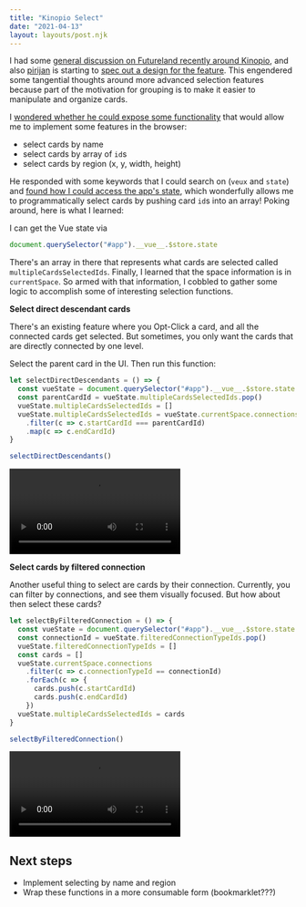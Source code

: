 ```yaml
---
title: "Kinopio Select"
date: "2021-04-13"
layout: layouts/post.njk
---
```


I had some
[general discussion on Futureland recently around Kinopio](https://futureland.tv/bentsai/kinopio-meta),
and also [pirijan](https://twitter.com/pketh) is starting to
[spec out a design for the feature](https://kinopio.club/-spec-card-grouping-vDI37VdZQEoCXeYSI8HeP).
This engendered some tangential thoughts around more advanced selection features
because part of the motivation for grouping is to make it easier to manipulate
and organize cards.

I
[wondered whether he could expose some functionality](https://futureland.tv/bentsai/kinopio-meta/61385)
that would allow me to implement some features in the browser:

- select cards by name
- select cards by array of `id`s
- select cards by region (x, y, width, height)

He responded with some keywords that I could search on (`veux` and `state`) and
[found how I could access the app's state](https://forum.vuejs.org/t/how-to-access-vue-from-chrome-console/3606/7),
which wonderfully allows me to programmatically select cards by pushing card
`id`s into an array! Poking around, here is what I learned:

I can get the Vue state via

```javascript
document.querySelector("#app").__vue__.$store.state
```

There's an array in there that represents what cards are selected called
`multipleCardsSelectedIds`. Finally, I learned that the space information is in
`currentSpace`. So armed with that information, I cobbled to gather some logic
to accomplish some of interesting selection functions.

**Select direct descendant cards**

There's an existing feature where you Opt-Click a card, and all the connected
cards get selected. But sometimes, you only want the cards that are directly
connected by one level.

Select the parent card in the UI. Then run this function:

```javascript
let selectDirectDescendants = () => {
  const vueState = document.querySelector("#app").__vue__.$store.state
  const parentCardId = vueState.multipleCardsSelectedIds.pop()
  vueState.multipleCardsSelectedIds = []
  vueState.multipleCardsSelectedIds = vueState.currentSpace.connections
    .filter(c => c.startCardId === parentCardId)
    .map(c => c.endCardId)
}

selectDirectDescendants()
```

![select direct descendants](../../img/selectDirectDescendants.mov)

**Select cards by filtered connection**

Another useful thing to select are cards by their connection. Currently, you can
filter by connections, and see them visually focused. But how about then select
these cards?

```javascript
let selectByFilteredConnection = () => {
  const vueState = document.querySelector("#app").__vue__.$store.state
  const connectionId = vueState.filteredConnectionTypeIds.pop()
  vueState.filteredConnectionTypeIds = []
  const cards = []
  vueState.currentSpace.connections
    .filter(c => c.connectionTypeId == connectionId)
    .forEach(c => {
      cards.push(c.startCardId)
      cards.push(c.endCardId)
    })
  vueState.multipleCardsSelectedIds = cards
}

selectByFilteredConnection()
```

![select by filtered connection](../../img/selectByFiltered.mov)

## Next steps

- Implement selecting by name and region
- Wrap these functions in a more consumable form (bookmarklet???)
